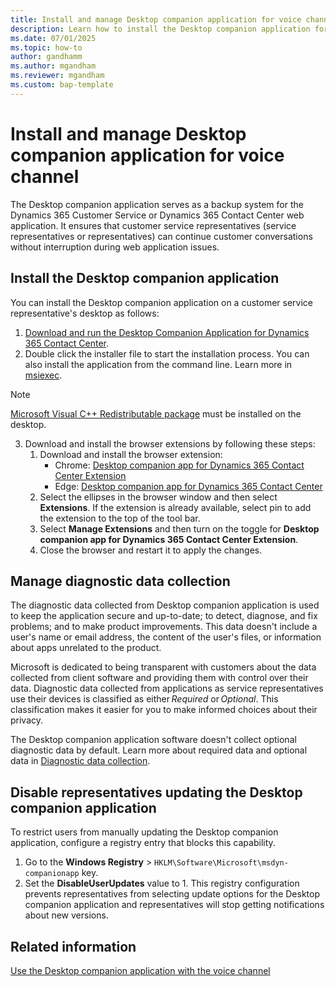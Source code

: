 ```yaml
---
title: Install and manage Desktop companion application for voice channel 
description: Learn how to install the Desktop companion application for the voice channel.
ms.date: 07/01/2025
ms.topic: how-to
author: gandhamm
ms.author: mgandham
ms.reviewer: mgandham
ms.custom: bap-template
---
```


# Install and manage Desktop companion application for voice channel 


The Desktop companion application serves as a backup system for the Dynamics 365 Customer Service or Dynamics 365 Contact Center web application. It ensures that customer service representatives (service representatives or representatives) can continue customer conversations without interruption during web application issues.

## Install the Desktop companion application

You can install the Desktop companion application on a customer service representative's desktop as follows:

1. [Download and run the Desktop Companion Application for Dynamics 365 Contact Center](https://aka.ms/dca-installer). 
1. Double click the installer file to start the installation process. You can also install the application from the command line. Learn more in [msiexec](/windows-server/administration/windows-commands/msiexec).

  > [!NOTE]
  > [Microsoft Visual C++ Redistributable package](/cpp/windows/latest-supported-vc-redist) must be installed on the desktop. 

3. Download and install the browser extensions by following these steps:
      1. Download and install the browser extension:
          - Chrome: [Desktop companion app for Dynamics 365 Contact Center Extension ](https://chromewebstore.google.com/detail/desktop-companion-app-for/kejpacmiikcnjccejioofncknckcpcpa?authuser=0&hl=en)
          - Edge: [Desktop companion app for Dynamics 365 Contact Center](https://microsoftedge.microsoft.com/addons/detail/desktop-companion-app-for/ifonlckhhfkfainkbngfbjhodbkeafbg)
      1. Select the ellipses in the browser window and then select **Extensions**. If the extension is already available, select pin to add the extension to the top of the tool bar.
      1. Select **Manage Extensions** and then turn on the toggle for **Desktop companion app for Dynamics 365 Contact Center Extension**.
      1. Close the browser and restart it to apply the changes.
      
## Manage diagnostic data collection

The diagnostic data collected from Desktop companion application is used to keep the application secure and up-to-date; to detect, diagnose, and fix problems; and to make product improvements. This data doesn't include a user's name or email address, the content of the user's files, or information about apps unrelated to the product. 

Microsoft is dedicated to being transparent with customers about the data collected from client software and providing them with control over their data. Diagnostic data collected from applications as service representatives use their devices is classified as either *Required* or *Optional*. This classification makes it easier for you to make informed choices about their privacy.

The Desktop companion application software doesn't collect optional diagnostic data by default. Learn more about required data and optional data in [Diagnostic data collection](/power-automate/desktop-flows/diagnostic-data?WT.mc_id=powerautomate_inproduct_padconsole#required-data). 



## Disable representatives updating the Desktop companion application

To restrict users from manually updating the Desktop companion application, configure a registry entry that blocks this capability.

1. Go to the **Windows Registry** > `HKLM\Software\Microsoft\msdyn-companionapp` key. 
1. Set the **DisableUserUpdates** value to 1. 
This registry configuration prevents representatives from selecting update options for the Desktop companion application and representatives will stop getting notifications about new versions. 

## Related information

[Use the Desktop companion application with the voice channel](../use/voice-dca-application.md)

